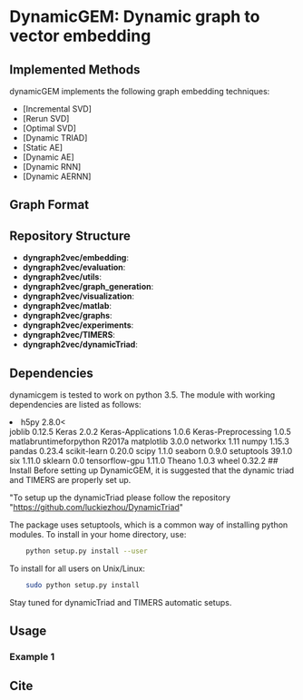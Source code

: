 # DynamicGEM: Dynamic graph to vector embedding


## Implemented Methods
dynamicGEM implements the following graph embedding techniques:
* [Incremental SVD]
* [Rerun SVD]
* [Optimal SVD]
* [Dynamic TRIAD]
* [Static AE]
* [Dynamic AE]
* [Dynamic RNN]
* [Dynamic AERNN]

## Graph Format

## Repository Structure
* **dyngraph2vec/embedding**: 
* **dyngraph2vec/evaluation**: 
* **dyngraph2vec/utils**: 
* **dyngraph2vec/graph_generation**: 
* **dyngraph2vec/visualization**:
* **dyngraph2vec/matlab**: 
* **dyngraph2vec/graphs**:
* **dyngraph2vec/experiments**:
* **dyngraph2vec/TIMERS**:
* **dyngraph2vec/dynamicTriad**:

## Dependencies
dynamicgem is tested to work on python 3.5. The module with working dependencies are listed as follows:

<li>h5py                   2.8.0<</li>
joblib                 0.12.5
Keras                  2.0.2
Keras-Applications     1.0.6
Keras-Preprocessing    1.0.5
matlabruntimeforpython R2017a
matplotlib             3.0.0
networkx               1.11
numpy                  1.15.3
pandas                 0.23.4
scikit-learn           0.20.0
scipy                  1.1.0
seaborn                0.9.0
setuptools             39.1.0
six                    1.11.0
sklearn                0.0
tensorflow-gpu         1.11.0
Theano                 1.0.3
wheel                  0.32.2
## Install
Before setting up DynamicGEM, it is suggested that the dynamic triad and TIMERS are properly set up.

"To setup up the dynamicTriad please follow the repository "https://github.com/luckiezhou/DynamicTriad"

The package uses setuptools, which is a common way of installing python modules. To install in your home directory, use:
```bash
    python setup.py install --user
```

To install for all users on Unix/Linux:
```bash 
    sudo python setup.py install
```
Stay tuned for dynamicTriad and TIMERS automatic setups.
## Usage
### Example 1


## Cite
   
